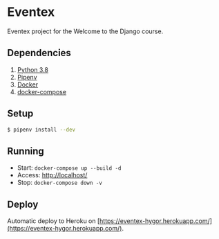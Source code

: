 # Eventex

Eventex project for the Welcome to the Django course.

## Dependencies

1. [Python 3.8](https://www.python.org/downloads/)
2. [Pipenv](https://pipenv-fork.readthedocs.io/en/latest/)
3. [Docker](https://docs.docker.com/v17.12/install/)
4. [docker-compose](https://docs.docker.com/compose/install/)

## Setup

```bash
$ pipenv install --dev
```

## Running

- Start: `docker-compose up --build -d`
- Access: [http://localhost/](http://localhost/)
- Stop: `docker-compose down -v`

## Deploy

Automatic deploy to Heroku on [https://eventex-hygor.herokuapp.com/](https://eventex-hygor.herokuapp.com/).

